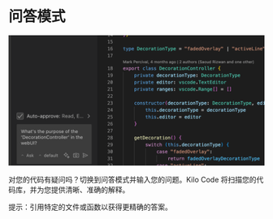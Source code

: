 # 问答模式

<img src="images/askui.png" alt="问答模式" />

对您的代码有疑问吗？切换到问答模式并输入您的问题。Kilo Code 将扫描您的代码库，并为您提供清晰、准确的解释。

提示：引用特定的文件或函数以获得更精确的答案。